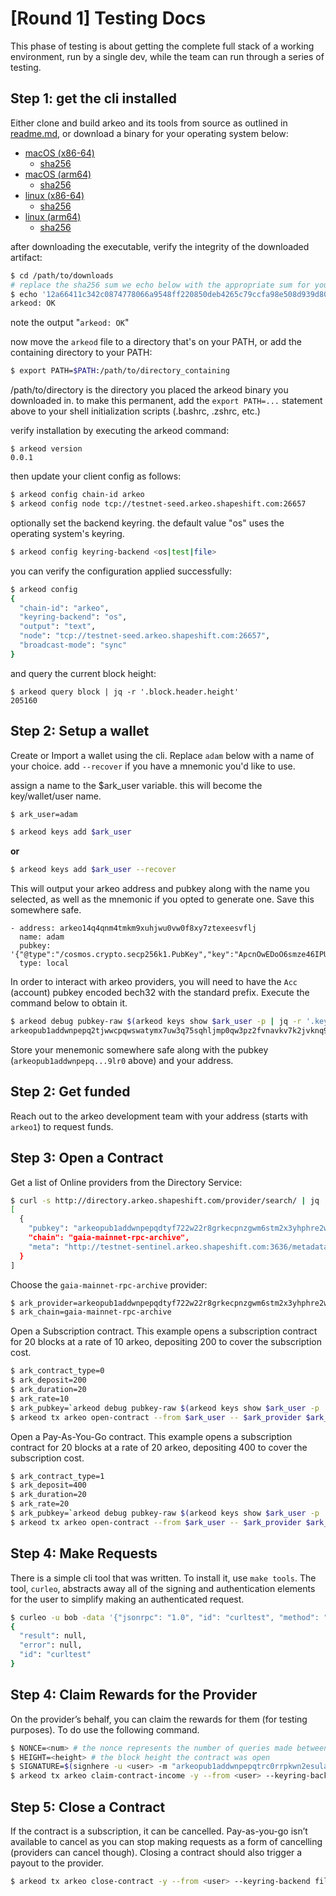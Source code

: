 # [Round 1] Testing Docs

This phase of testing is about getting the complete full stack of a working environment, run by a single dev, while the team can run through a series of testing.

## Step 1: get the cli installed
Either clone and build arkeo and its tools from source as outlined in [readme.md](../readme.md),
or download a binary for your operating system below:

- [macOS (x86-64)](https://arkeo.s3.eu-west-1.amazonaws.com/bin/arkeo_darwin_amd64.tar.gz)
  - [sha256](sums/arkeo_darwin_amd64.sha256)
- [macOS (arm64)](https://arkeo.s3.eu-west-1.amazonaws.com/bin/arkeo_darwin_arm64.tar.gz)
  - [sha256](sums/arkeo_darwin_arm64.sha256)
- [linux (x86-64)](https://arkeo.s3.eu-west-1.amazonaws.com/bin/arkeo_linux_arm64.tar.gz)
  - [sha256](sums/arkeo_linux_arm64.sha256)
- [linux (arm64)](https://arkeo.s3.eu-west-1.amazonaws.com/bin/arkeo_linux_arm64.tar.gz)
  - [sha256](sums/arkeo_linux_arm64.sha256)

after downloading the executable, verify the integrity of the downloaded artifact:
```bash
$ cd /path/to/downloads
# replace the sha256 sum we echo below with the appropriate sum for your os listed above
$ echo '12a66411c342c0874778066a9548ff220850deb4265c79ccfa98e508d939d80d arkeod' | sha256sum -c -       
arkeod: OK
```
note the output "`arkeod: OK`"

now move the `arkeod` file to a directory that's on your PATH, or add the containing directory to your PATH:
```bash
$ export PATH=$PATH:/path/to/directory_containing
```
/path/to/directory is the directory you placed the arkeod binary you downloaded in. to make this permanent,
add the `export PATH=...` statement above to your shell initialization scripts (.bashrc, .zshrc, etc.)

verify installation by executing the arkeod command:
```
$ arkeod version
0.0.1
```

then update your client config as follows:
```bash
$ arkeod config chain-id arkeo
$ arkeod config node tcp://testnet-seed.arkeo.shapeshift.com:26657
```

optionally set the backend keyring. the default value "os" uses the operating system's keyring.
```bash
$ arkeod config keyring-backend <os|test|file>
```

you can verify the configuration applied successfully:
```bash
$ arkeod config
{
  "chain-id": "arkeo",
  "keyring-backend": "os",
  "output": "text",
  "node": "tcp://testnet-seed.arkeo.shapeshift.com:26657",
  "broadcast-mode": "sync"
}
```
and query the current block height:
```
$ arkeod query block | jq -r '.block.header.height'
205160
```
## Step 2: Setup a wallet
Create or Import a wallet using the cli. Replace `adam` below with a name of your choice. add `--recover` if you have a
mnemonic you'd like to use.

assign a name to the $ark_user variable. this will become the key/wallet/user name.
```bash
$ ark_user=adam
```

```bash
$ arkeod keys add $ark_user
```
__or__
```bash
$ arkeod keys add $ark_user --recover
```
This will output your arkeo address and pubkey along with the name you selected, as well as the mnemonic
if you opted to generate one. Save this somewhere safe.

```
- address: arkeo14q4qnm4tmkm9xuhjwu0vw0f8xy7ztexeesvflj
  name: adam
  pubkey: '{"@type":"/cosmos.crypto.secp256k1.PubKey","key":"ApcnOwEDoO6smze46IPUgC/5bC8DohEpLJ9ZZnrKky0w"}'
  type: local
```

In order to interact with arkeo providers, you will need to have the `Acc` (account) pubkey encoded bech32 with the standard prefix. Execute the command below to obtain it.

```bash
$ arkeod debug pubkey-raw $(arkeod keys show $ark_user -p | jq -r '.key') | grep '^Bech32 Acc: ' | awk '{ print $NF }'
arkeopub1addwnpepq2tjwwcpqwswatymx7uw3q75sqhljmp0qw3pz2fvnavkv7k2jvknq9k9lr0
```

Store your menemonic somewhere safe along with the pubkey (`arkeopub1addwnpepq...9lr0` above) and your address.

## Step 2: Get funded

Reach out to the arkeo development team with your address (starts with `arkeo1`) to request funds.

## Step 3: Open a Contract

Get a list of Online providers from the Directory Service:
```bash
$ curl -s http://directory.arkeo.shapeshift.com/provider/search/ | jq '.[]|select(.Status == "Online")|[{pubkey: .Pubkey, chain: .Chain, meta: .MetadataURI}]'
[
  {
    "pubkey": "arkeopub1addwnpepqdtyf722w22r8grkecpnzgwm6stm2x3yhphre2wwnwwxkpa9ym5fyfyxdum",
    "chain": "gaia-mainnet-rpc-archive",
    "meta": "http://testnet-sentinel.arkeo.shapeshift.com:3636/metadata.json"
  }
]
```

Choose the `gaia-mainnet-rpc-archive` provider:
```bash
$ ark_provider=arkeopub1addwnpepqdtyf722w22r8grkecpnzgwm6stm2x3yhphre2wwnwwxkpa9ym5fyfyxdum
$ ark_chain=gaia-mainnet-rpc-archive
```

Open a Subscription contract. This example opens a subscription contract for 20 blocks at a rate of 10 arkeo, depositing 200 to cover the subscription cost.
```bash
$ ark_contract_type=0
$ ark_deposit=200
$ ark_duration=20
$ ark_rate=10
$ ark_pubkey=`arkeod debug pubkey-raw $(arkeod keys show $ark_user -p | jq -r '.key') | grep '^Bech32 Acc: ' | awk '{ print $NF }'`
$ arkeod tx arkeo open-contract --from $ark_user -- $ark_provider $ark_chain "$ark_pubkey" "$ark_contract_type" "$ark_deposit" "$ark_duration" $ark_rate
```

Open a Pay-As-You-Go contract. This example opens a subscription contract for 20 blocks at a rate of 20 arkeo, depositing 400 to cover the subscription cost.
```bash
$ ark_contract_type=1
$ ark_deposit=400
$ ark_duration=20
$ ark_rate=20
$ ark_pubkey=`arkeod debug pubkey-raw $(arkeod keys show $ark_user -p | jq -r '.key') | grep '^Bech32 Acc: ' | awk '{ print $NF }'`
$ arkeod tx arkeo open-contract --from $ark_user -- $ark_provider $ark_chain "$ark_pubkey" "$ark_contract_type" "$ark_deposit" "$ark_duration" $ark_rate
```

## Step 4: Make Requests

There is a simple cli tool that was written. To install it, use `make tools`. The tool, `curleo`, abstracts away all of the signing and authentication elements for the user to simplify making an authenticated request.

```bash
$ curleo -u bob -data '{"jsonrpc": "1.0", "id": "curltest", "method": "ping", "params": []}' -H "text/plain" http://seed.arkeo.network:3636/btc-mainnet-fullnode | jq
{
  "result": null,
  "error": null,
  "id": "curltest"
}
```

## Step 4: Claim Rewards for the Provider

On the provider’s behalf, you can claim the rewards for them (for testing purposes). To do use the following command. 

```bash
$ NONCE=<num> # the nonce represents the number of queries made between the client/provider and provider during this contract
$ HEIGHT=<height> # the block height the contract was open
$ SIGNATURE=$(signhere -u <user> -m "arkeopub1addwnpepqtrc0rrpkwn2esula68zl3dvqqfxfjhr5dyfxy3uq97dssntrq8twhy9nvu:btc-mainnet-fullnode:<your pubkey>:$HEIGHT:$NONCE") # signature
$ arkeod tx arkeo claim-contract-income -y --from <user> --keyring-backend file --node "tcp://seed.arkeo.network:26657" -- arkeopub1addwnpepqtrc0rrpkwn2esula68zl3dvqqfxfjhr5dyfxy3uq97dssntrq8twhy9nvu btc-mainnet-fullnode <your pubkey> "$NONCE" "$HEIGHT" "$SIGNATURE"
```

## Step 5: Close a Contract

If the contract is a subscription, it can be cancelled. Pay-as-you-go isn’t available to cancel as you can stop making requests as a form of cancelling (providers can cancel though). Closing a contract should also trigger a payout to the provider.

```bash
$ arkeod tx arkeo close-contract -y --from <user> --keyring-backend file --node "tcp://seed.arkeo.network:26657" -- arkeopub1addwnpepqtrc0rrpkwn2esula68zl3dvqqfxfjhr5dyfxy3uq97dssntrq8twhy9nvu btc-mainnet-fullnode "<your pubkey>"
```